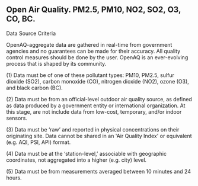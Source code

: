 ## Open Air Quality. PM2.5, PM10, NO2, SO2, O3, CO, BC.

Data Source Criteria

OpenAQ-aggregate data are gathered in real-time from government agencies and no guarantees can be made for their accuracy. All quality control measures should be done by the user. OpenAQ is an ever-evolving process that is shaped by its community.

(1) Data must be of one of these pollutant types: PM10, PM2.5, sulfur dioxide (SO2), carbon monoxide (CO), nitrogen dioxide (NO2), ozone (O3), and black carbon (BC).

(2) Data must be from an official-level outdoor air quality source, as defined as data produced by a government entity or international organization. At this stage, are not include data from low-cost, temporary, and/or indoor sensors. 

(3) Data must be ‘raw’ and reported in physical concentrations on their originating site. Data cannot be shared in an 'Air Quality Index' or equivalent (e.g. AQI, PSI, API) format.

(4) Data must be at the ‘station-level,’ associable with geographic coordinates, not aggregated into a higher (e.g. city) level.

(5) Data must be from measurements averaged between 10 minutes and 24 hours.